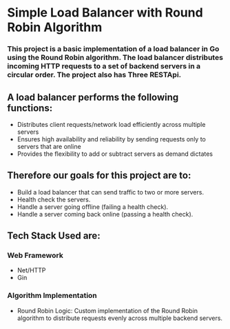 # Simple Load Balancer with Round Robin Algorithm
### This project is a basic implementation of a load balancer in Go using the Round Robin algorithm. The load balancer distributes incoming HTTP requests to a set of backend servers in a circular order. The project also has Three RESTApi. 

## A load balancer performs the following functions:

- Distributes client requests/network load efficiently across multiple servers
- Ensures high availability and reliability by sending requests only to servers that are online
- Provides the flexibility to add or subtract servers as demand dictates

## Therefore our goals for this project are to:

- Build a load balancer that can send traffic to two or more servers.
- Health check the servers.
- Handle a server going offline (failing a health check).
- Handle a server coming back online (passing a health check).

## Tech Stack Used are:

### Web Framework
- Net/HTTP
- Gin

### Algorithm Implementation
- Round Robin Logic: Custom implementation of the Round Robin algorithm to distribute requests evenly across multiple backend servers.
